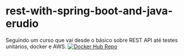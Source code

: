 # rest-with-spring-boot-and-java-erudio

Seguindo um curso que vai desde o básico sobre REST API até testes unitários, docker e AWS.
[![Docker Hub Repo](https://img.shields.io/docker/pulls/revow/rest-with-spring-boot-erudio.svg)](https://hub.docker.com/repository/docker/revow/rest-with-spring-boot-erudio)